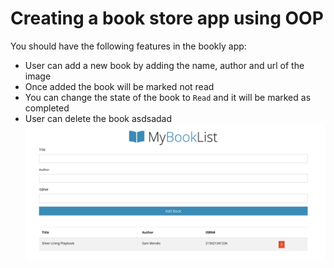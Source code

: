 # Creating a book store app using OOP

You should have the following features in the bookly app:

- User can add a new book by adding the name, author and url of the image
- Once added the book will be marked not read
- You can change the state of the book to `Read` and it will be marked as completed
- User can delete the book
asdsadad
![DEMO](../assets/bookly.png)
